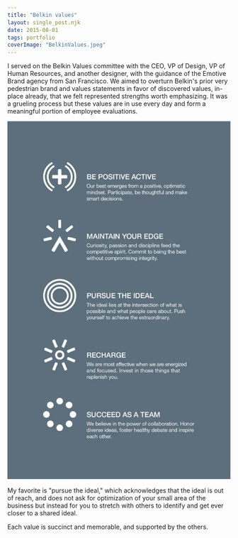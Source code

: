 ```yaml
---
title: "Belkin values"
layout: single_post.njk
date: 2015-08-01
tags: portfolio
coverImage: "BelkinValues.jpeg"
---
```


I served on the Belkin Values committee with the CEO, VP of Design, VP of Human Resources, and another designer, with the guidance of the Emotive Brand agency from San Francisco. We aimed to overturn Belkin's prior very pedestrian brand and values statements in favor of discovered values, in-place already, that we felt represented strengths worth emphasizing. It was a grueling process but these values are in use every day and form a meaningful portion of employee evaluations.

![](/assets/images/2022/12/BelkinValues-640x1024.jpeg)

My favorite is "pursue the ideal," which acknowledges that the ideal is out of reach, and does not ask for optimization of your small area of the business but instead for you to stretch with others to identify and get ever closer to a shared ideal.

Each value is succinct and memorable, and supported by the others.
